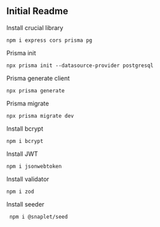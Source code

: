 ## Initial Readme

Install crucial library

```npm i express cors prisma pg```

Prisma init

```npx prisma init --datasource-provider postgresql```

Prisma generate client

```npx prisma generate```

Prisma migrate

```npx prisma migrate dev```

Install bcrypt

```npm i bcrypt```

Install JWT

```npm i jsonwebtoken```

Install validator

```npm i zod```

Install seeder

``` npm i @snaplet/seed```